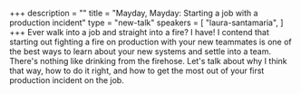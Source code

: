 +++
description = ""
title = "Mayday, Mayday: Starting a job with a production incident"
type = "new-talk"
speakers = [
        "laura-santamaria",
]
+++
Ever walk into a job and straight into a fire? I have! I contend that starting out fighting a fire on production with your new teammates is one of the best ways to learn about your new systems and settle into a team. There's nothing like drinking from the firehose. Let's talk about why I think that way, how to do it right, and how to get the most out of your first production incident on the job.